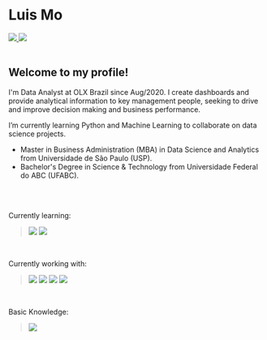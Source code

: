# **Luis Mo** <br>
<a href="https://www.linkedin.com/in/luis-mo/">
<img src="https://img.shields.io/badge/LinkedIn-0077B5?style=for-the-badge&logo=linkedin&logoColor=white" />
</a>
<a href="https://kajinmo.medium.com/"> <img src="https://img.shields.io/badge/Medium-12100E?style=for-the-badge&logo=medium&logoColor=white" /> </a>
<br>
<br>



## Welcome to my profile!

I'm Data Analyst at OLX Brazil since Aug/2020. I create dashboards and provide analytical information to key management people, seeking to drive and improve decision making and business performance.

I’m currently learning Python and Machine Learning to collaborate on data science projects.

 
* Master in Business Administration (MBA) in Data Science and Analytics from Universidade de São Paulo (USP).
* Bachelor's Degree in Science & Technology from Universidade Federal do ABC (UFABC).

<br>
<br>

Currently learning:
> <img src="https://img.shields.io/badge/Python-14354C?style=for-the-badge&logo=python&logoColor=white" /> <img src="https://img.shields.io/badge/pandas-%23150458.svg?style=for-the-badge&logo=pandas&logoColor=white" />

<!-- <img src="https://img.shields.io/badge/numpy-%23013243.svg?style=for-the-badge&logo=numpy&logoColor=white" /> <img src="https://img.shields.io/badge/scikit--learn-%23F7931E.svg?style=for-the-badge&logo=scikit-learn&logoColor=white" /> <img src="https://img.shields.io/badge/TensorFlow-%23FF6F00.svg?style=for-the-badge&logo=TensorFlow&logoColor=white" /> -->

<br>

Currently working with:
> <img src="https://img.shields.io/badge/Salesforce-00A1E0?style=for-the-badge&logo=Salesforce&logoColor=white" /> <img src="https://img.shields.io/badge/Microsoft_Excel-217346?style=for-the-badge&logo=microsoft-excel&logoColor=white" /> <img src="https://img.shields.io/badge/PowerBI-F2C811?style=for-the-badge&logo=Power%20BI&logoColor=white" /> <img src="https://img.shields.io/badge/MySQL-00000F?style=for-the-badge&logo=mysql&logoColor=white" />

<br>

Basic Knowledge:
> <img src="https://img.shields.io/badge/R-276DC3?style=for-the-badge&logo=r&logoColor=white" />
